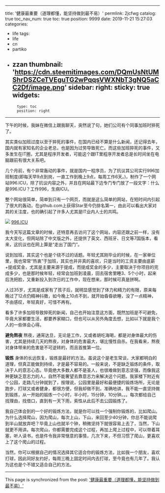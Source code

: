 
---
title: '健康最重要（道理都懂，能坚持做到最不易）'
permlink: 2jcfwg
catalog: true
toc_nav_num: true
toc: true
position: 9999
date: 2019-11-21 15:27:03
categories:
- life
tags:
- life
- cn
- partiko
- zzan
thumbnail: 'https://cdn.steemitimages.com/DQmUsNtUMShrDSZCeTVEguTG2wPqqsVWXNbT3gNQ5aCC2Df/image.png'
sidebar:
    right:
        sticky: true
widgets:
    -
        type: toc
        position: right
---


下午的时候，我妹在微信上跟我聊天，突然说了句，她们公司有个同事加班时猝死了。

其实类似加班过度以至于猝死的事件，在国内已经不算是什么新闻，还记得去年，国内就有家知名的企业老总，也是因为过劳导致死亡。而这些加班猝死的事件，又多发生在IT圈，尤其是程序开发者，可能这个跟IT里程序开发者总是长时间坐在电脑跟前有很大关系吧。

几个月前，有个非常轰动的事件，就是国内一程序员，为了抗议其公司实行996加班制度(即每天早9点到岗，一直工作到晚上9点，每周工作6天。)，制作了一个网站996.ICU，除了抗议内容之外，并且在网站最下边专门专门放了一段文字：什么是996.ICU？工作996，生病ICU。

整个网站很简单，简单到只有一个网页，而就是这么简单的网站，在短时间内引起了很大的轰动，在github.com上获得Star至今仍排名第一，由此可以看出大家对其的关注度，也的确引起了许多人尤其是IT业内人士的共鸣。

![](https://cdn.steemitimages.com/DQmUsNtUMShrDSZCeTVEguTG2wPqqsVWXNbT3gNQ5aCC2Df/image.png)
[996.ICU](996.icu)

我今天写这篇文章的时候，还特意再去访问了这个网站，内容还跟之前一样，没有太大变化，但网站除了中文版之外，还提供了英文、西班牙、日文等7国版本，看来，这抗议也在网上算是“走出了国门”。

说到加班，其实这个也是个绕不过的话题。年轻尤其刚毕业的时候，在一家单位里，我也常常“热衷”于加班，其实也并非真的喜欢，只是当时的工资主要由底薪+提成奖金，尤其是主要来源于提成，而提成奖金的多少，主要取决于你项目的完成多少，也是那时候年轻，经常会加班到凌晨，回去宿舍里睡3、5个小时，起来后洗把脸，又重新投入到次日的工作中，现在想来，那时候可真是拼啊。

人过35岁，尤其是成家有了孩子后，就明显感觉到了体力和精力的有限，原来每晚过了12点仍精神抖擞，如今晚上10点不到，就开始昏昏欲睡，没了一点精神，不由感叹，年轻真好，可惜不再有。

看多了许多加班导致猝死的新闻，自己也开始注意这方面，既然加班是不可避免，毕竟大家都要生活，都要养家糊口，但也可以从另外角度去想，比如以下就是我个人的一些体会心得。

**避免熬夜** 熬夜，通宵达旦，无论是工作，又或者胡吃海喝，都是对身体最大的伤害，尤其是持续几天的熬夜，对身体的危害最大，堪比慢性自杀。在我看来，熬夜对身体带来的危害是不可逆转的，而且首推第一位。

**锻炼** 身体的长远恢复，锻炼是最好的方法。虽说这个是老生常谈，大家都明白的道理，但真正能做到持续，才是最不容易的。一般来说，不是缺乏锻炼的条件，取决于人的意志心态。毕竟绝大多数人都不是圣人，也很难做到意志坚强，而像我这种更缺乏意志力的人，自然不能奢望去靠意志力来解决这个问题。我家楼下附近有个公园，走路几分钟就到了，按理说，公园里是最好和最便捷的锻炼场所，无论是跑步，打球又或者健身，都很方便，但我却做不到，准确地讲，我不能一直坚持做到锻炼，从一开始的锻炼一个小时，半小时，15分钟，10分钟。。。每次都给自己找理由，找借口，直到有一天下雨，索性从此后不去公园锻炼了。

我自己体会到的一个好的锻炼方法，就是你可以找一个强制你锻炼的，比如爬山。为什么选择爬山，因为爬山，每次上山，下山，来回至少40分钟，你总不能说爬到半山就放弃吧？毕竟上山也就半个钟，稍微坚持下就很容易上去了，当然，下山就更不用讲。每次爬山，你都需要完成这个过程，再加上爬上过程中，可以带着耳塞，听人读书，也是件令我非常惬意的事情，几次下来，不但习惯了爬山，更喜欢上了这个爬山的过程。

当然，你可以根据自己的情况选择其它适合你的锻炼方法，比如我一个朋友，喜欢打球，因此同好友约好，每周三晚上固定时间内去打球，至今竟也有几年了。我认为这也是个不错又适合自己的方法。

- - -

This page is synchronized from the post: ['健康最重要（道理都懂，能坚持做到最不易）'](https://steemit.com/@rivalhw/2jcfwg)
